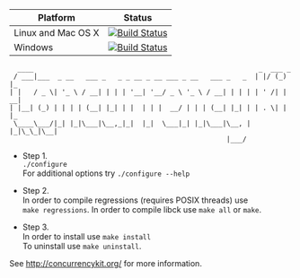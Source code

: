 | Platform | Status |
| -------- | ------ |
| Linux and Mac OS X | [![Build Status](https://travis-ci.org/concurrencykit/ck.svg)](https://travis-ci.org/concurrencykit/ck)
| Windows | [![Build Status](https://tea-ci.org/api/badges/concurrencykit/ck/status.svg)](https://tea-ci.org/concurrencykit/ck) |

```
  ____                                                        _  ___ _
 / ___|___  _ __   ___ _   _ _ __ _ __ ___ _ __   ___ _   _  | |/ (_) |_
| |   / _ \| '_ \ / __| | | | '__| '__/ _ \ '_ \ / __| | | | | ' /| | __|
| |__| (_) | | | | (__| |_| | |  | | |  __/ | | | (__| |_| | | . \| | |_
 \____\___/|_| |_|\___|\__,_|_|  |_|  \___|_| |_|\___|\__, | |_|\_\_|\__|
                                                      |___/
```

* Step 1.  
        `./configure`  
        For additional options try `./configure --help`  

* Step 2.  
        In order to compile regressions (requires POSIX threads) use  
        `make regressions`. In order to compile libck use `make all` or `make`.  

* Step 3.  
	In order to install use `make install`  
	To uninstall use `make uninstall`.  

See http://concurrencykit.org/ for more information.

